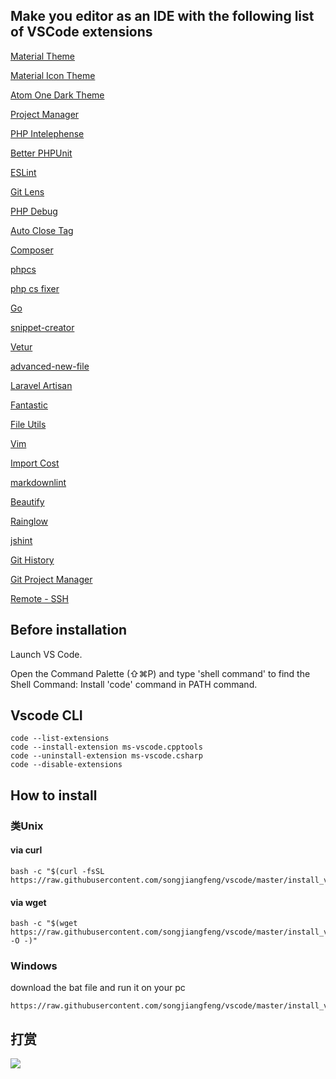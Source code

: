 


## Make you editor as an IDE with the following list of VSCode extensions

<a href="https://marketplace.visualstudio.com/items?itemName=Equinusocio.vsc-material-theme" >Material Theme</a>

<a href="https://marketplace.visualstudio.com/items?itemName=PKief.material-icon-theme">Material Icon Theme</a>

<a href="https://marketplace.visualstudio.com/items?itemName=akamud.vscode-theme-onedark">Atom One Dark Theme</a>

<a href="https://marketplace.visualstudio.com/items?itemName=alefragnani.project-manager">Project Manager</a>

<a href="https://marketplace.visualstudio.com/items?itemName=bmewburn.vscode-intelephense-client">PHP Intelephense</a>

<a href="https://marketplace.visualstudio.com/items?itemName=calebporzio.better-phpunit">Better PHPUnit</a>

<a href="https://marketplace.visualstudio.com/items?itemName=dbaeumer.vscode-eslint">ESLint</a>

<a href="https://marketplace.visualstudio.com/items?itemName=eamodio.gitlens">Git Lens</a>

<a href="https://marketplace.visualstudio.com/items?itemName=felixfbecker.php-debug">PHP Debug</a>

<a href="https://marketplace.visualstudio.com/items?itemName=formulahendry.auto-close-tag">Auto Close Tag</a>

<a href="https://marketplace.visualstudio.com/items?itemName=ikappas.composer">Composer</a>

<a href="https://marketplace.visualstudio.com/items?itemName=ikappas.phpcs">phpcs</a>

<a href="https://marketplace.visualstudio.com/items?itemName=junstyle.php-cs-fixer">php cs fixer</a>

<a href="https://marketplace.visualstudio.com/items?itemName=lukehoban.Go">Go</a>

<a href="https://marketplace.visualstudio.com/items?itemName=nikitaKunevich.snippet-creator">snippet-creator</a>

<a href="https://marketplace.visualstudio.com/items?itemName=octref.vetur">Vetur</a>

<a href="https://marketplace.visualstudio.com/items?itemName=patbenatar.advanced-new-file">advanced-new-file</a>

<a href="https://marketplace.visualstudio.com/items?itemName=ryannaddy.laravel-artisan">Laravel Artisan</a>

<a href="https://marketplace.visualstudio.com/items?itemName=sldobri.daily">Fantastic</a>

<a href="https://marketplace.visualstudio.com/items?itemName=sleistner.vscode-fileutils">File Utils</a>

<a href="https://marketplace.visualstudio.com/items?itemName=vscodevim.vim">Vim</a>

<a href="https://marketplace.visualstudio.com/items?itemName=wix.vscode-import-cost">Import Cost</a>

<a href="https://marketplace.visualstudio.com/items?itemName=DavidAnson.vscode-markdownlint">markdownlint</a>

<a href="https://marketplace.visualstudio.com/items?itemName=HookyQR.beautify">Beautify</a>

<a href="https://marketplace.visualstudio.com/items?itemName=daylerees.rainglow">Rainglow</a>

<a href="https://marketplace.visualstudio.com/items?itemName=dbaeumer.jshint">jshint</a>

<a href="https://marketplace.visualstudio.com/items?itemName=donjayamanne.githistory">Git History</a>

<a href="https://marketplace.visualstudio.com/items?itemName=felipecaputo.git-project-manager">Git Project Manager</a>

<a href="https://marketplace.visualstudio.com/items?itemName=ms-vscode-remote.remote-ssh">Remote - SSH</a>






## Before installation 

Launch VS Code.
 
Open the Command Palette (⇧⌘P) and type 'shell command' to find the Shell Command: Install 'code' command in PATH command.

## Vscode CLI
```
code --list-extensions
code --install-extension ms-vscode.cpptools
code --uninstall-extension ms-vscode.csharp
code --disable-extensions
```


## How to install

### 类Unix

#### via curl

```
bash -c "$(curl -fsSL https://raw.githubusercontent.com/songjiangfeng/vscode/master/install_vscode_exts.sh)"
```


#### via wget


 ```
 bash -c "$(wget https://raw.githubusercontent.com/songjiangfeng/vscode/master/install_vscode_exts.sh -O -)"
 
 ```

### Windows
download the bat file and run it on your pc
```
https://raw.githubusercontent.com/songjiangfeng/vscode/master/install_vscode_exts.bat
```


## 打赏
<image src="https://www.phpman.cc/assets/donate.jpg" />

